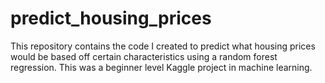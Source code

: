 # predict_housing_prices
This repository contains the code I created to predict what housing prices would be based off certain characteristics using a random forest regression. This was a beginner level Kaggle project in machine learning. 
